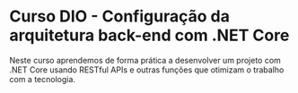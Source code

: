 # Curso DIO - Configuração da arquitetura back-end com .NET Core

Neste curso aprendemos de forma prática a desenvolver um projeto com .NET Core usando RESTful APIs e outras funções que otimizam o trabalho com a tecnologia.